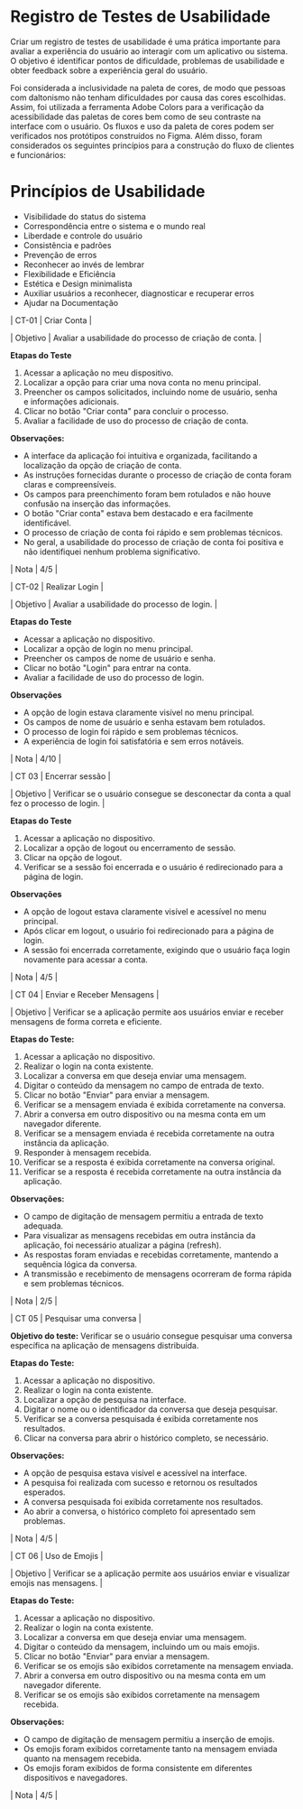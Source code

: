 # Registro de Testes de Usabilidade

Criar um registro de testes de usabilidade é uma prática importante para avaliar a experiência do usuário ao interagir com um aplicativo ou sistema. O objetivo é identificar pontos de dificuldade, problemas de usabilidade e obter feedback sobre a experiência geral do usuário.

Foi considerada a inclusividade na paleta de cores, de modo que pessoas com daltonismo não tenham dificuldades por causa das cores escolhidas. Assim, foi utilizada a ferramenta Adobe Colors para a verificação da acessibilidade das paletas de cores bem como de seu contraste na interface com o usuário. Os fluxos e uso da paleta de cores podem ser verificados nos protótipos construídos no Figma. Além disso, foram considerados os seguintes princípios para a construção do fluxo de clientes e funcionários:

# Princípios de Usabilidade

- Visibilidade do status do sistema
- Correspondência entre o sistema e o mundo real
- Liberdade e controle do usuário
- Consistência e padrões
- Prevenção de erros
- Reconhecer ao invés de lembrar
- Flexibilidade e Eficiência
- Estética e Design minimalista
- Auxiliar usuários a reconhecer, diagnosticar e recuperar erros
- Ajudar na Documentação

| CT-01              | Criar Conta |

| Objetivo           |
 Avaliar a usabilidade do processo de criação de conta. |

**Etapas do Teste**                                                    

1. Acessar a aplicação no meu dispositivo.                          
 2. Localizar a opção para criar uma nova conta no menu principal.    
 3. Preencher os campos solicitados, incluindo nome de usuário, senha  
    e informações adicionais.                                         
 4. Clicar no botão "Criar conta" para concluir o processo.            
 5. Avaliar a facilidade de uso do processo de criação de conta.       

**Observações:**
- A interface da aplicação foi intuitiva e organizada, facilitando a localização da opção de criação de conta.
- As instruções fornecidas durante o processo de criação de conta foram claras e compreensíveis.
- Os campos para preenchimento foram bem rotulados e não houve confusão na inserção das informações.
- O botão "Criar conta" estava bem destacado e era facilmente identificável.
- O processo de criação de conta foi rápido e sem problemas técnicos.
- No geral, a usabilidade do processo de criação de conta foi positiva e não identifiquei nenhum problema significativo.

| Nota  |
4/5  |

| CT-02              | Realizar Login |

| Objetivo           | Avaliar a usabilidade do processo de login. |

**Etapas do Teste**                                                     

  - Acessar a aplicação no dispositivo.                              
  - Localizar a opção de login no menu principal.                    
  - Preencher os campos de nome de usuário e senha.                   
  - Clicar no botão "Login" para entrar na conta.                     
  - Avaliar a facilidade de uso do processo de login.                

**Observações**                                                       

 - A opção de login estava claramente visível no menu principal.     
 - Os campos de nome de usuário e senha estavam bem rotulados.        
 - O processo de login foi rápido e sem problemas técnicos.           
 - A experiência de login foi satisfatória e sem erros notáveis.      

| Nota  |
4/10  |

| CT 03   |  Encerrar sessão |


| Objetivo    |  Verificar se o usuário consegue se desconectar da conta a qual fez o processo de login. | 

**Etapas do Teste**
1. Acessar a aplicação no dispositivo.
2. Localizar a opção de logout ou encerramento de sessão.
3. Clicar na opção de logout.
4. Verificar se a sessão foi encerrada e o usuário é redirecionado para a página de login.

**Observações**
- A opção de logout estava claramente visível e acessível no menu principal.
- Após clicar em logout, o usuário foi redirecionado para a página de login.
- A sessão foi encerrada corretamente, exigindo que o usuário faça login novamente para acessar a conta.

| Nota  |  4/5 |

| CT 04    | Enviar e Receber Mensagens |

| Objetivo | Verificar se a aplicação  permite aos usuários enviar e receber mensagens de forma correta e eficiente.

**Etapas do Teste:**
1. Acessar a aplicação no dispositivo.
2. Realizar o login na conta existente.
3. Localizar a conversa em que deseja enviar uma mensagem.
4. Digitar o conteúdo da mensagem no campo de entrada de texto.
5. Clicar no botão "Enviar" para enviar a mensagem.
6. Verificar se a mensagem enviada é exibida corretamente na conversa.
7. Abrir a conversa em outro dispositivo ou na mesma conta em um navegador diferente.
8. Verificar se a mensagem enviada é recebida corretamente na outra instância da aplicação.
9. Responder à mensagem recebida.
10. Verificar se a resposta é exibida corretamente na conversa original.
11. Verificar se a resposta é recebida corretamente na outra instância da aplicação.

**Observações:**
- O campo de digitação de mensagem permitiu a entrada de texto adequada.
- Para visualizar as mensagens recebidas em outra instância da aplicação, foi necessário atualizar a página (refresh).
- As respostas foram enviadas e recebidas corretamente, mantendo a sequência lógica da conversa.
- A transmissão e recebimento de mensagens ocorreram de forma rápida e sem problemas técnicos.

| Nota |  2/5  |

| CT 05   |  Pesquisar uma conversa    |

**Objetivo do teste:** Verificar se o usuário consegue pesquisar uma conversa específica na aplicação de mensagens distribuída.

**Etapas do Teste:**
1. Acessar a aplicação no dispositivo.
2. Realizar o login na conta existente.
3. Localizar a opção de pesquisa na interface.
4. Digitar o nome ou o identificador da conversa que deseja pesquisar.
5. Verificar se a conversa pesquisada é exibida corretamente nos resultados.
6. Clicar na conversa para abrir o histórico completo, se necessário.

**Observações:**
- A opção de pesquisa estava visível e acessível na interface.
- A pesquisa foi realizada com sucesso e retornou os resultados esperados.
- A conversa pesquisada foi exibida corretamente nos resultados.
- Ao abrir a conversa, o histórico completo foi apresentado sem problemas.

| Nota |  4/5  |

| CT 06  |  Uso de Emojis    |

| Objetivo  | Verificar se a aplicação  permite aos usuários enviar e visualizar emojis nas mensagens. |

**Etapas do Teste:**
1. Acessar a aplicação no dispositivo.
2. Realizar o login na conta existente.
3. Localizar a conversa em que deseja enviar uma mensagem.
4. Digitar o conteúdo da mensagem, incluindo um ou mais emojis.
5. Clicar no botão "Enviar" para enviar a mensagem.
6. Verificar se os emojis são exibidos corretamente na mensagem enviada.
7. Abrir a conversa em outro dispositivo ou na mesma conta em um navegador diferente.
8. Verificar se os emojis são exibidos corretamente na mensagem recebida.

**Observações:**
- O campo de digitação de mensagem permitiu a inserção de emojis.
- Os emojis foram exibidos corretamente tanto na mensagem enviada quanto na mensagem recebida.
- Os emojis foram exibidos de forma consistente em diferentes dispositivos e navegadores.

| Nota |  4/5  |
